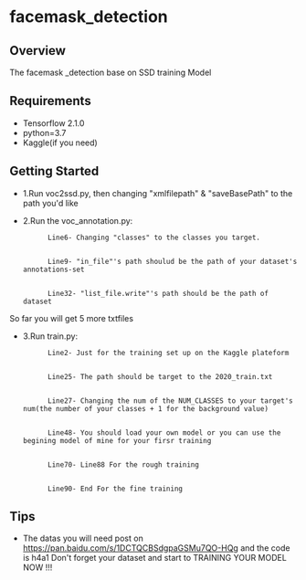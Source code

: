 # facemask_detection

## Overview
The facemask _detection base on SSD training Model

## Requirements

- Tensorflow 2.1.0
- python=3.7
- Kaggle(if you need)


## Getting Started
- 1.Run voc2ssd.py, then changing "xmlfilepath" & "saveBasePath" to the path you'd like

- 2.Run the voc_annotation.py:


            Line6- Changing "classes" to the classes you target. 


            Line9- "in_file"'s path shoulud be the path of your dataset's annotations-set


            Line32- "list_file.write"'s path should be the path of dataset


So far you will get 5 more txtfiles

- 3.Run train.py:


            Line2- Just for the training set up on the Kaggle plateform


            Line25- The path should be target to the 2020_train.txt


            Line27- Changing the num of the NUM_CLASSES to your target's num(the number of your classes + 1 for the background value)


            Line48- You should load your own model or you can use the begining model of mine for your firsr training


            Line70- Line88 For the rough training


            Line90- End For the fine training


## Tips
-  The datas you will need post on https://pan.baidu.com/s/1DCTQCBSdgpaGSMu7QO-HQg and the code is h4a1
Don't forget your dataset and start to TRAINING YOUR MODEL NOW  !!!
